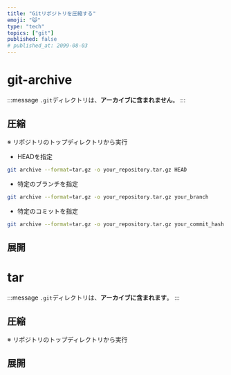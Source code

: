 ```yaml
---
title: "Gitリポジトリを圧縮する"
emoji: "😺"
type: "tech"
topics: ["git"]
published: false
# published_at: 2099-08-03
---
```


# git-archive

:::message
`.git`ディレクトリは、**アーカイブに含まれません**。
:::

## 圧縮

※ リポジトリのトップディレクトリから実行

- HEADを指定

```bash
git archive --format=tar.gz -o your_repository.tar.gz HEAD
```

- 特定のブランチを指定

```bash
git archive --format=tar.gz -o your_repository.tar.gz your_branch
```

- 特定のコミットを指定

```bash
git archive --format=tar.gz -o your_repository.tar.gz your_commit_hash
```

## 展開

# tar

:::message
`.git`ディレクトリは、**アーカイブに含まれます**。
:::

## 圧縮

※ リポジトリのトップディレクトリから実行

## 展開
